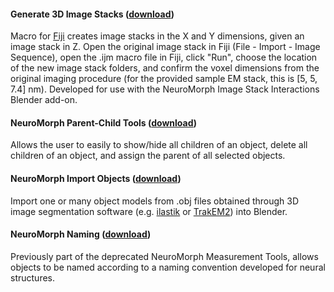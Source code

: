 #### Generate 3D Image Stacks  ([download](http://raw.githubusercontent.com/ajorstad/NeuroMorph/master/NeuroMorph_Other_Tools/Generate_3D_image_stacks.ijm))
Macro for [Fiji](http://fiji.sc/) creates image stacks in the X and Y dimensions, given an image stack in Z.  Open the original image stack in Fiji (File - Import - Image Sequence), open the .ijm macro file in Fiji, click "Run", choose the location of the new image stack folders, and confirm the voxel dimensions from the original imaging procedure (for the provided sample EM stack, this is [5, 5, 7.4] nm).  Developed for use with the NeuroMorph Image Stack Interactions Blender add-on.  

#### NeuroMorph Parent-Child Tools   ([download](http://raw.githubusercontent.com/ajorstad/NeuroMorph/master/NeuroMorph_Other_Tools/NeuroMorph_Parent_Child_Tools.py))
Allows the user to easily to show/hide all children of an object, delete all children of an object, and assign the parent of all selected objects.

#### NeuroMorph Import Objects   ([download](http://dstats.net/download/http://github.com/ajorstad/NeuroMorph/raw/master/NeuroMorph_Other_Tools/NeuroMorph_Import_Objects.py))
Import one or many object models from .obj files obtained through 3D image segmentation software (e.g. [ilastik](www.ilastik.org) or [TrakEM2](www.ini.uzh.ch/~acardona/trakem2.html)) into Blender.

#### NeuroMorph Naming  ([download](https://raw.githubusercontent.com/ajorstad/NeuroMorph/master/NeuroMorph_Other_Tools/NeuroMorph_Naming.py))
Previously part of the deprecated NeuroMorph Measurement Tools, allows objects to be named according to a naming convention developed for neural structures.
